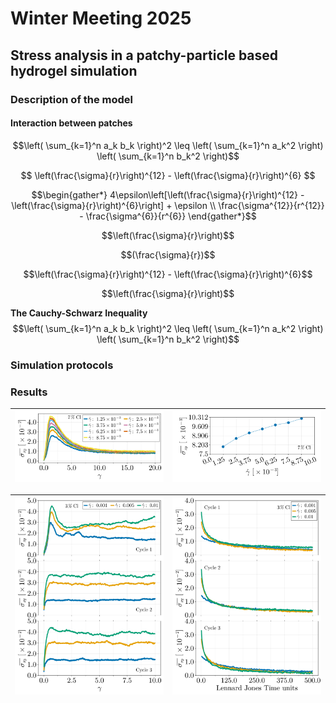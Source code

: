 # Winter Meeting 2025

## Stress analysis in a patchy-particle based hydrogel simulation


### Description of the model

#### Interaction between patches

```math
\left( \sum_{k=1}^n a_k b_k \right)^2 \leq \left( \sum_{k=1}^n a_k^2 \right) \left( \sum_{k=1}^n b_k^2 \right)
```

$$ \left(\frac{\sigma}{r}\right)^{12} -  \left(\frac{\sigma}{r}\right)^{6} $$

```math
\begin{gather*}
    4\epsilon\left[\left(\frac{\sigma}{r}\right)^{12} -  \left(\frac{\sigma}{r}\right)^{6}\right] + \epsilon \\
\frac{\sigma^{12}}{r^{12}} - \frac{\sigma^{6}}{r^{6}}
\end{gather*}
```
$$\left(\frac{\sigma}{r}\right)$$

$$(\frac{\sigma}{r})$$

```math
\left(\frac{\sigma}{r}\right)^{12} -  \left(\frac{\sigma}{r}\right)^{6}
```

$$\left(\frac{\sigma}{r}\right)$$

**The Cauchy-Schwarz Inequality**\
$$\left( \sum_{k=1}^n a_k b_k \right)^2 \leq \left( \sum_{k=1}^n a_k^2 \right) \left( \sum_{k=1}^n b_k^2 \right)$$

### Simulation protocols

### Results


| ![Stress](https://github.com/FranVT/NanoTech-Masters/blob/main/Tesis/WinterMeeting2025/poster/figStress.png) | ![Yield Stress](https://github.com/FranVT/NanoTech-Masters/blob/main/Tesis/WinterMeeting2025/poster/figYieldStress.png) |
|----|----|

| ![Deformation](https://github.com/FranVT/NanoTech-Masters/blob/main/Tesis/WinterMeeting2025/poster/figDef.png) | ![Relaxation](https://github.com/FranVT/NanoTech-Masters/blob/main/Tesis/WinterMeeting2025/poster/figRlx.png) |
|----|----|

